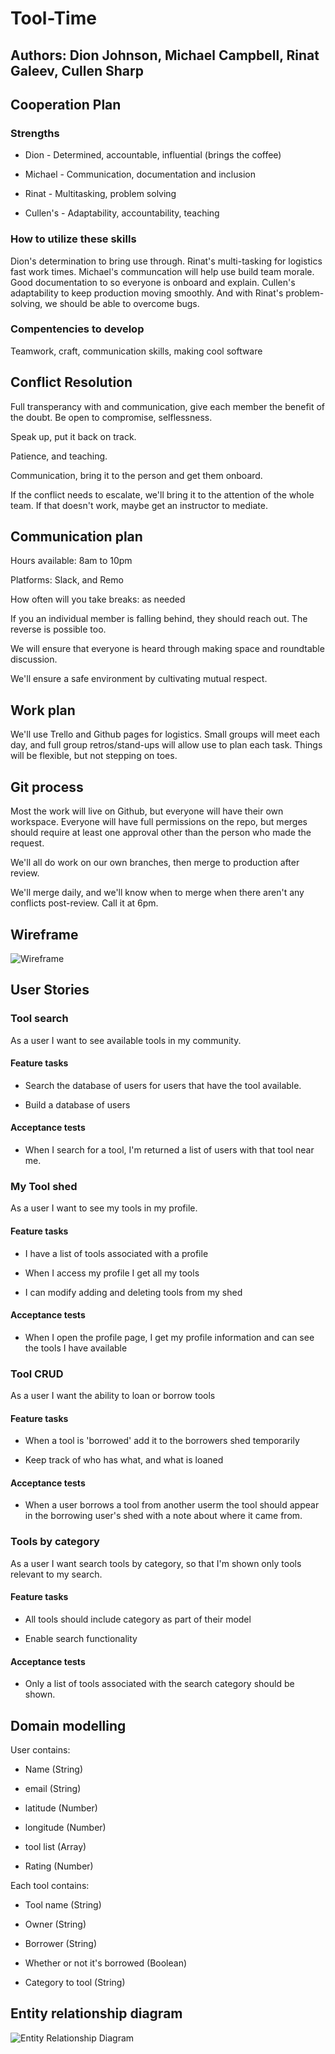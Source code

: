 # Tool-Time

## Authors: Dion Johnson, Michael Campbell, Rinat Galeev, Cullen Sharp

## Cooperation Plan

### Strengths

- Dion - Determined, accountable, influential (brings the coffee)

- Michael - Communication, documentation and inclusion

- Rinat - Multitasking, problem solving

- Cullen's - Adaptability, accountability, teaching

### How to utilize these skills

Dion's determination to bring use through. Rinat's multi-tasking for logistics fast work times. Michael's communcation will help use build team morale. Good documentation to so everyone is onboard and explain. Cullen's adaptability to keep production moving smoothly. And with Rinat's problem-solving, we should be able to overcome bugs.

### Compentencies to develop

Teamwork, craft, communication skills, making cool software

## Conflict Resolution

Full transperancy with and communication, give each member the benefit of the doubt. Be open to compromise, selflessness.

Speak up, put it back on track.

Patience, and teaching.

Communication, bring it to the person and get them onboard.

If the conflict needs to escalate, we'll bring it to the attention of the whole team. If that doesn't work, maybe get an instructor to mediate.

## Communication plan

Hours available: 8am to 10pm

Platforms: Slack, and Remo

How often will you take breaks: as needed

If you an individual member is falling behind, they should reach out. The reverse is possible too.

We will ensure that everyone is heard through making space and roundtable discussion.

We'll ensure a safe environment by cultivating mutual respect.

## Work plan

We'll use Trello and Github pages for logistics. Small groups will meet each day, and full group retros/stand-ups will allow use to plan each task. Things will be flexible, but not stepping on toes.

## Git process

Most the work will live on Github, but everyone will have their own workspace. Everyone will have full permissions on the repo, but merges should require at least one approval other than the person who made the request.

We'll all do work on our own branches, then merge to production after review.

We'll merge daily, and we'll know when to merge when there aren't any conflicts post-review. Call it at 6pm.

## Wireframe

![Wireframe](wireframe.png)

## User Stories

### Tool search

As a user I want to see available tools in my community.

#### **Feature tasks**

- Search the database of users for users that have the tool available.

- Build a database of users

#### **Acceptance tests**

- When I search for a tool, I'm returned a list of users with that tool near me.

### My Tool shed

As a user I want to see my tools in my profile.

#### **Feature tasks**

- I have a list of tools associated with a profile

- When I access my profile I get all my tools

- I can modify adding and deleting tools from my shed

#### **Acceptance tests**

- When I open the profile page, I get my profile information and can see the tools I have available

### Tool CRUD

As a user I want the ability to loan or borrow tools

#### **Feature tasks**

- When a tool is 'borrowed' add it to the borrowers shed temporarily

- Keep track of who has what, and what is loaned

#### **Acceptance tests**

- When a user borrows a tool from another userm the tool should appear in the borrowing user's shed with a note about where it came from.

### Tools by category

As a user I want search tools by category, so that I'm shown only tools relevant to my search.

#### **Feature tasks**

- All tools should include category as part of their model

- Enable search functionality

#### **Acceptance tests**

- Only a list of tools associated with the search category should be shown.

## Domain modelling

User contains:

- Name (String)

- email (String)

- latitude (Number)

- longitude (Number)

- tool list (Array)

- Rating (Number)

Each tool contains:

- Tool name (String)

- Owner (String)

- Borrower (String)

- Whether or not it's borrowed (Boolean)

- Category to tool (String)

## Entity relationship diagram

![Entity Relationship Diagram](ER-Diagram.png)
